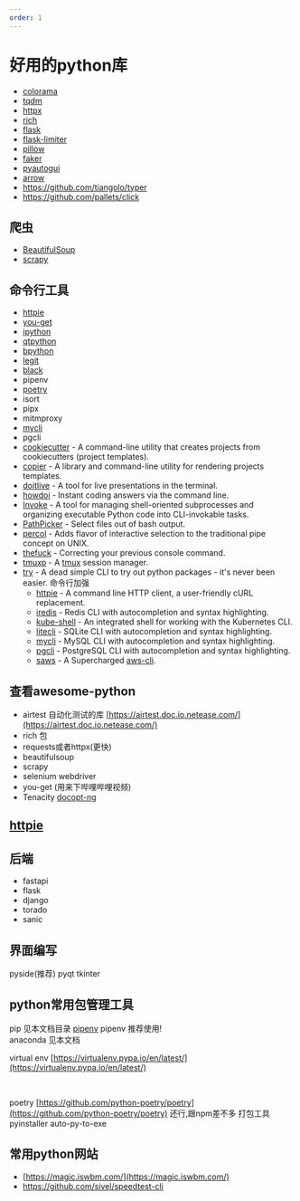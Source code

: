 ```yaml
---
order: 1
---
```

# 好用的python库

- [colorama](https://github.com/tartley/colorama)
- [tqdm](https://github.com/tqdm/tqdm)
- [httpx](https://github.com/encode/httpx/)
- [rich](https://github.com/Textualize/rich)
- [flask](https://github.com/pallets/flask)
- [flask-limiter](https://github.com/alisaifee/flask-limiter)
- [pillow](https://github.com/python-pillow/Pillow)
- [faker](https://github.com/joke2k/faker)
- [pyautogui](https://github.com/asweigart/pyautogui)
- [arrow](https://github.com/arrow-py/arrow )
- https://github.com/tiangolo/typer
- https://github.com/pallets/click

## 爬虫

- [BeautifulSoup](BeautifulSoup)
- [scrapy](https://github.com/scrapy/scrapy)

## 命令行工具

- [httpie](https://github.com/httpie/httpie)
- [you-get](https://github.com/soimort/you-get)
- [ipython](IPython)
- [qtpython](https://github.com/prompt-toolkit/ptpython)
- [bpython](https://github.com/bpython/bpython/)
- [legit](https://frostming.github.io/legit/)
- [black](https://github.com/psf/black)
- pipenv
- [poetry](https://github.com/python-poetry/poetry)
- isort
- pipx
- mitmproxy
-  [mycli](https://github.com/dbcli/mycli)
- pgcli
- [cookiecutter](https://github.com/audreyr/cookiecutter) - A command-line utility that creates projects from cookiecutters (project templates).
- [copier](https://github.com/pykong/copier) - A library and command-line utility for rendering projects templates.
- [doitlive](https://github.com/sloria/doitlive) - A tool for live presentations in the terminal.
- [howdoi](https://github.com/gleitz/howdoi) - Instant coding answers via the command line.
- [Invoke](https://github.com/pyinvoke/invoke#readme) - A tool for managing shell-oriented subprocesses and organizing executable Python code into CLI-invokable tasks.
- [PathPicker](https://github.com/facebook/PathPicker) - Select files out of bash output.
- [percol](https://github.com/mooz/percol) - Adds flavor of interactive selection to the traditional pipe concept on UNIX.
- [thefuck](https://github.com/nvbn/thefuck) - Correcting your previous console command.
- [tmuxp](https://github.com/tony/tmuxp) - A [tmux](https://github.com/tmux/tmux) session manager.
- [try](https://github.com/timofurrer/try) - A dead simple CLI to try out python packages - it's never been easier.
 命令行加强
  - [httpie](https://github.com/jakubroztocil/httpie) - A command line HTTP client, a user-friendly cURL replacement.
  - [iredis](https://github.com/laixintao/iredis) - Redis CLI with autocompletion and syntax highlighting.
  - [kube-shell](https://github.com/cloudnativelabs/kube-shell) - An integrated shell for working with the Kubernetes CLI.
  - [litecli](https://github.com/dbcli/litecli) - SQLite CLI with autocompletion and syntax highlighting.
  - [mycli](https://github.com/dbcli/mycli) - MySQL CLI with autocompletion and syntax highlighting.
  - [pgcli](https://github.com/dbcli/pgcli) - PostgreSQL CLI with autocompletion and syntax highlighting.
  - [saws](https://github.com/donnemartin/saws) - A Supercharged [aws-cli](https://github.com/aws/aws-cli).

## 查看awesome-python

- airtest  自动化测试的库 [https://airtest.doc.io.netease.com/](https://airtest.doc.io.netease.com/)
- rich 包
- requests或者httpx(更快)
- beautifulsoup
- scrapy
- selenium webdriver
- you-get (用来下哔哩哔哩视频)
- Tenacity
[docopt-ng](https://github.com/jazzband/docopt-ng)

## [httpie](https://github.com/jakubroztocil/httpie)

## 后端

- fastapi
- flask
- django
- torado
- sanic

## 界面编写

pyside(推荐)
pyqt
tkinter

## python常用包管理工具

pip 见本文档目录
[pipenv](https://github.com/pypa/pipenv) pipenv   推荐使用!  
anaconda 见本文档

virtual env    [https://virtualenv.pypa.io/en/latest/](https://virtualenv.pypa.io/en/latest/)

​

poetry  [https://github.com/python-poetry/poetry](https://github.com/python-poetry/poetry)  还行,跟npm差不多
打包工具
pyinstaller
auto-py-to-exe

 



## 常用python网站

- [https://magic.iswbm.com/](https://magic.iswbm.com/)
- <https://github.com/sivel/speedtest-cli>
